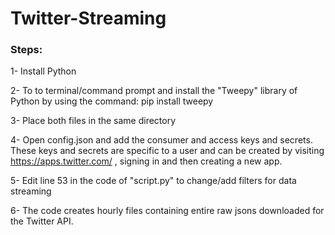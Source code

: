 <h1>Twitter-Streaming</h1>


<h3>Steps:</h3>

1- Install Python

2- To to terminal/command prompt and install the "Tweepy" library of Python by using the command: pip install tweepy

3- Place both files in the same directory

4- Open config.json and add the consumer and access keys and secrets. These keys and secrets are specific to a user and can be created by visiting https://apps.twitter.com/ , signing in and then creating a new app.

5- Edit line 53 in the code of "script.py" to change/add filters for data streaming

6- The code creates hourly files containing entire raw jsons downloaded for the Twitter API.
